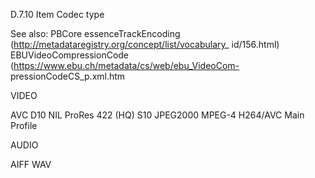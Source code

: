 D.7.10 Item Codec type

See also:
PBCore essenceTrackEncoding (http://metadataregistry.org/concept/list/vocabulary_
id/156.html)
EBUVideoCompressionCode (https://www.ebu.ch/metadata/cs/web/ebu_VideoCom-
pressionCodeCS_p.xml.htm

VIDEO

AVC
D10
NIL ProRes 422 (HQ)
S10
JPEG2000
MPEG-4 H264/AVC Main Profile

AUDIO

AIFF
WAV
